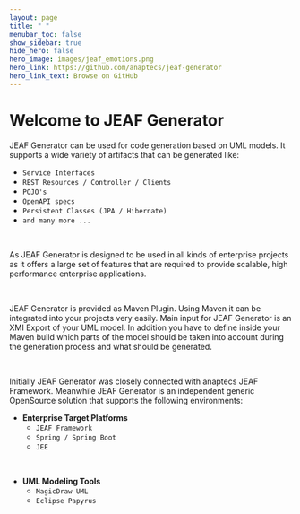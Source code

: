 ```yaml
---
layout: page
title: " "
menubar_toc: false
show_sidebar: true
hide_hero: false
hero_image: images/jeaf_emotions.png
hero_link: https://github.com/anaptecs/jeaf-generator
hero_link_text: Browse on GitHub
---
```

# Welcome to JEAF Generator

JEAF Generator can be used for code generation based on UML models. It supports a wide variety of artifacts that can be generated like:
* `Service Interfaces`
* `REST Resources / Controller / Clients`
* `POJO's`
* `OpenAPI specs`
* `Persistent Classes (JPA / Hibernate)`
* `and many more ...`

<br>

As JEAF Generator is designed to be used in all kinds of enterprise projects as it offers a large set of features that are required to provide scalable, high performance enterprise applications.

<br>

JEAF Generator is provided as Maven Plugin. Using Maven it can be integrated into your projects very easily. Main input for JEAF Generator is an XMI Export of your UML model. In addition you have to define inside your Maven build which parts of the model should be taken into account during the generation process and what should be generated.

<br>

Initially JEAF Generator was closely connected with anaptecs JEAF Framework. Meanwhile JEAF Generator is an independent generic OpenSource solution that supports the following environments:
* **Enterprise Target Platforms**
  * `JEAF Framework`
  * `Spring / Spring Boot`
  * `JEE`

<br>  

* **UML Modeling Tools**
  * `MagicDraw UML`
  * `Eclipse Papyrus`




